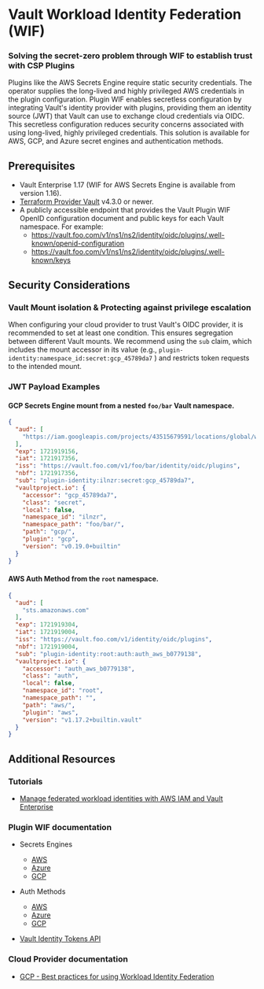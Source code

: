 # Vault Workload Identity Federation (WIF) 
### Solving the secret-zero problem through WIF to establish trust with CSP Plugins
Plugins like the AWS Secrets Engine require static security credentials. The operator supplies the long-lived and highly privileged AWS credentials in the plugin configuration. Plugin WIF enables secretless configuration by integrating Vault's identity provider with plugins, providing them an identity source (JWT) that Vault can use to exchange cloud credentials via OIDC. This secretless configuration reduces security concerns associated with using long-lived, highly privileged credentials. This solution is available for AWS, GCP, and Azure secret engines and authentication methods.

## Prerequisites
- Vault Enterprise 1.17 (WIF for AWS Secrets Engine is available from version 1.16).
- [Terraform Provider Vault](https://github.com/hashicorp/terraform-provider-vault)  v4.3.0 or newer.
- A publicly accessible endpoint that provides the Vault Plugin WIF OpenID configuration document and public keys for each Vault namespace. For example:
    - https://vault.foo.com/v1/ns1/ns2/identity/oidc/plugins/.well-known/openid-configuration
    - https://vault.foo.com/v1/ns1/ns2/identity/oidc/plugins/.well-known/keys

## Security Considerations
### Vault Mount isolation & Protecting against privilege escalation
When configuring your cloud provider to trust Vault's OIDC provider, it is recommended to set at least one condition. This ensures segregation between different Vault mounts. We recommend using the `sub` claim, which includes the mount accessor in its value (e.g., `plugin-identity:namespace_id:secret:gcp_45789da7`
) and restricts token requests to the intended mount.


### JWT Payload Examples
#### GCP Secrets Engine mount from a nested `foo/bar` Vault namespace.
```json
{
  "aud": [
    "https://iam.googleapis.com/projects/43515679591/locations/global/workloadIdentityPools/vault-plugin-wif-pool-3db4/providers/vault-plugin-wif-provider"
  ],
  "exp": 1721919156,
  "iat": 1721917356,
  "iss": "https://vault.foo.com/v1/foo/bar/identity/oidc/plugins",
  "nbf": 1721917356,
  "sub": "plugin-identity:ilnzr:secret:gcp_45789da7",
  "vaultproject.io": {
    "accessor": "gcp_45789da7",
    "class": "secret",
    "local": false,
    "namespace_id": "ilnzr",
    "namespace_path": "foo/bar/",
    "path": "gcp/",
    "plugin": "gcp",
    "version": "v0.19.0+builtin"
  }
}
```

#### AWS Auth Method from the `root` namespace.

```json
{
  "aud": [
    "sts.amazonaws.com"
  ],
  "exp": 1721919304,
  "iat": 1721919004,
  "iss": "https://vault.foo.com/v1/identity/oidc/plugins",
  "nbf": 1721919004,
  "sub": "plugin-identity:root:auth:auth_aws_b0779138",
  "vaultproject.io": {
    "accessor": "auth_aws_b0779138",
    "class": "auth",
    "local": false,
    "namespace_id": "root",
    "namespace_path": "",
    "path": "aws/",
    "plugin": "aws",
    "version": "v1.17.2+builtin.vault"
  }
}
```

## Additional Resources
### Tutorials
- [Manage federated workload identities with AWS IAM and Vault Enterprise](https://developer.hashicorp.com/vault/tutorials/enterprise/plugin-workoad-identity-federation)

### Plugin WIF documentation
- Secrets Engines
    - [AWS](https://developer.hashicorp.com/vault/docs/secrets/aws#plugin-workload-identity-federation-wif)
    - [Azure](https://developer.hashicorp.com/vault/docs/secrets/azure#plugin-workload-identity-federation-wif)
    - [GCP](https://developer.hashicorp.com/vault/docs/secrets/gcp#plugin-workload-identity-federation-wif)

- Auth Methods
    - [AWS](https://developer.hashicorp.com/vault/docs/auth/aws#plugin-workload-identity-federation-wif)
    - [Azure](https://developer.hashicorp.com/vault/docs/auth/azure#plugin-workload-identity-federation-wif)
    - [GCP](https://developer.hashicorp.com/vault/docs/auth/gcp#plugin-workload-identity-federation-wif)
- [Vault Identity Tokens API](https://developer.hashicorp.com/vault/api-docs/secret/identity/tokens)

### Cloud Provider documentation
- [GCP - Best practices for using Workload Identity Federation](https://cloud.google.com/iam/docs/best-practices-for-using-workload-identity-federation)
